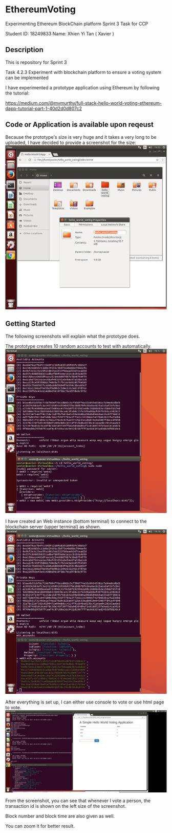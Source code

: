 # EthereumVoting
Experimenting Ethereum BlockChain platform 
Sprint 3 Task for CCP

Student ID: 18249833
Name: Xhien Yi Tan ( Xavier )

## Description

This is repository for Sprint 3

Task 4.2.3 Experiment with blockchain platform to ensure a voting system can be implemented

I have experimented a prototype application using Ethereum by following the tutorial:

https://medium.com/@mvmurthy/full-stack-hello-world-voting-ethereum-dapp-tutorial-part-1-40d2d0d807c2

## Code or Application is available upon reqeust

Because the prototype's size is very huge and it takes a very long to be uploaded, I have decided to provide a screenshot for the size:
![Size](https://github.com/CurtinXavierTan/EthereumVoting/blob/master/Screenshot4.png)

## Getting Started

The following screenshots will explain what the prototype does.

The prototype creates 10 random accounts to test with automatically.
![Accounts](https://github.com/CurtinXavierTan/EthereumVoting/blob/master/Screenshot1.png)

I have created an Web instance (bottom terminal) to connect to the blockchain server (upper terminal) as shown.
![Web](https://github.com/CurtinXavierTan/EthereumVoting/blob/master/Screenshot2.png)



After everything is set up, I can either use console to vote or use html page to vote.
![Vote](https://github.com/CurtinXavierTan/EthereumVoting/blob/master/Screenshot3.png)

From the screenshot, you can see that whenever I vote a person, the transaction id is shown on the left size of the screenshot.

Block number and block time are also given as well.

You can zoom it for better result.


